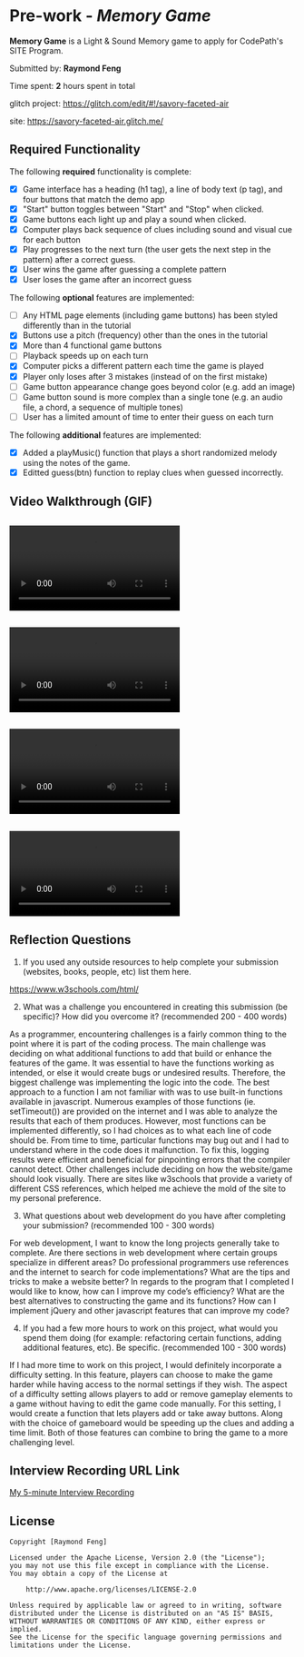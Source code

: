 # Pre-work - *Memory Game*

**Memory Game** is a Light & Sound Memory game to apply for CodePath's SITE Program. 

Submitted by: **Raymond Feng**

Time spent: **2** hours spent in total

glitch project: https://glitch.com/edit/#!/savory-faceted-air

site: https://savory-faceted-air.glitch.me/

## Required Functionality

The following **required** functionality is complete:

* [x] Game interface has a heading (h1 tag), a line of body text (p tag), and four buttons that match the demo app
* [x] "Start" button toggles between "Start" and "Stop" when clicked. 
* [x] Game buttons each light up and play a sound when clicked. 
* [x] Computer plays back sequence of clues including sound and visual cue for each button
* [x] Play progresses to the next turn (the user gets the next step in the pattern) after a correct guess. 
* [x] User wins the game after guessing a complete pattern
* [x] User loses the game after an incorrect guess

The following **optional** features are implemented:

* [ ] Any HTML page elements (including game buttons) has been styled differently than in the tutorial
* [x] Buttons use a pitch (frequency) other than the ones in the tutorial
* [x] More than 4 functional game buttons
* [ ] Playback speeds up on each turn
* [x] Computer picks a different pattern each time the game is played
* [x] Player only loses after 3 mistakes (instead of on the first mistake)
* [ ] Game button appearance change goes beyond color (e.g. add an image)
* [ ] Game button sound is more complex than a single tone (e.g. an audio file, a chord, a sequence of multiple tones)
* [ ] User has a limited amount of time to enter their guess on each turn

The following **additional** features are implemented:

- [x] Added a playMusic() function that plays a short randomized melody using the notes of the game.
- [x] Editted guess(btn) function to replay clues when guessed incorrectly.

## Video Walkthrough (GIF)

![Win Example Link](https://user-images.githubusercontent.com/72717665/160927574-016fa33a-fd71-4ffa-ad3d-d85274872fc2.mp4)
-
![Lose Example Link](https://user-images.githubusercontent.com/72717665/160927678-949badaa-64a6-4e11-bcdb-92dd07854346.mp4)
-
![Start/Stop Example Link](https://user-images.githubusercontent.com/72717665/160927600-aa9b67cd-3a23-404d-80a6-62e274538a4f.mp4)
-
![Music Button Example Link](https://user-images.githubusercontent.com/72717665/160927737-8162d989-1afc-403e-8cbb-f0b5bb5d70ec.mp4)
-

## Reflection Questions
1. If you used any outside resources to help complete your submission (websites, books, people, etc) list them here. 

https://www.w3schools.com/html/

2. What was a challenge you encountered in creating this submission (be specific)? How did you overcome it? (recommended 200 - 400 words) 

As a programmer, encountering challenges is a fairly common thing to the point where it is part of the coding process. The main challenge was deciding on what additional functions to add that build or enhance the features of the game. It was essential to have the functions working as intended, or else it would create bugs or undesired results. Therefore, the biggest challenge was implementing the logic into the code. The best approach to a function I am not familiar with was to use built-in functions available in javascript. Numerous examples of those functions (ie. setTimeout()) are provided on the internet and I was able to analyze the results that each of them produces. However, most functions can be implemented differently, so I had choices as to what each line of code should be. From time to time, particular functions may bug out and I had to understand where in the code does it malfunction. To fix this, logging results were efficient and beneficial for pinpointing errors that the compiler cannot detect. Other challenges include deciding on how the website/game should look visually. There are sites like w3schools that provide a variety of different CSS references, which helped me achieve the mold of the site to my personal preference.

3. What questions about web development do you have after completing your submission? (recommended 100 - 300 words) 

For web development, I want to know the long projects generally take to complete. Are there sections in web development where certain groups specialize in different areas? Do professional programmers use references and the internet to search for code implementations? What are the tips and tricks to make a website better? In regards to the program that I completed I would like to know, how can I improve my code’s efficiency? What are the best alternatives to constructing the game and its functions? How can I implement jQuery and other javascript features that can improve my code?

4. If you had a few more hours to work on this project, what would you spend them doing (for example: refactoring certain functions, adding additional features, etc). Be specific. (recommended 100 - 300 words) 

If I had more time to work on this project, I would definitely incorporate a difficulty setting. In this feature, players can choose to make the game harder while having access to the normal settings if they wish. The aspect of a difficulty setting allows players to add or remove gameplay elements to a game without having to edit the game code manually. For this setting, I would create a function that lets players add or take away buttons. Along with the choice of gameboard would be speeding up the clues and adding a time limit. Both of those features can combine to bring the game to a more challenging level.


## Interview Recording URL Link

[My 5-minute Interview Recording](https://youtu.be/nRq6iCgxrsk)


## License

    Copyright [Raymond Feng]

    Licensed under the Apache License, Version 2.0 (the "License");
    you may not use this file except in compliance with the License.
    You may obtain a copy of the License at

        http://www.apache.org/licenses/LICENSE-2.0

    Unless required by applicable law or agreed to in writing, software
    distributed under the License is distributed on an "AS IS" BASIS,
    WITHOUT WARRANTIES OR CONDITIONS OF ANY KIND, either express or implied.
    See the License for the specific language governing permissions and
    limitations under the License.
